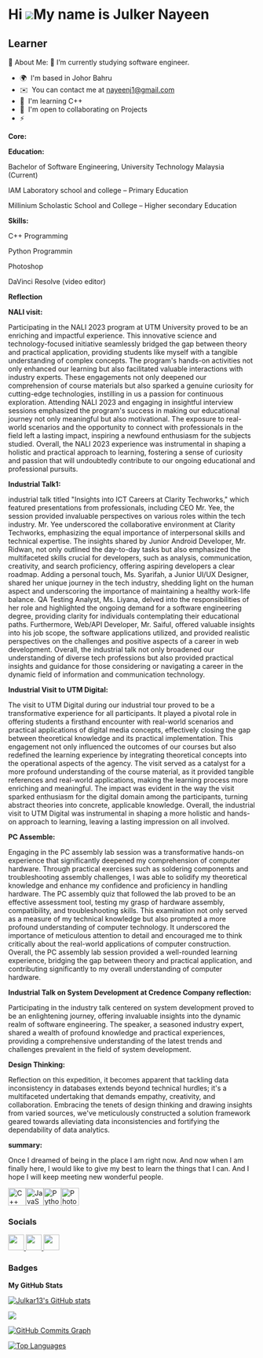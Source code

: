 Hi ![](https://user-images.githubusercontent.com/18350557/176309783-0785949b-9127-417c-8b55-ab5a4333674e.gif)My name is Julker Nayeen
=====================================================================================================================================

Learner
-------

💫 About Me:
🔭 I’m currently studying software engineer.
* 🌍  I'm based in Johor Bahru
* ✉️  You can contact me at [nayeenj1@gmail.com](mailto:nayeenj1@gmail.com)
* 🧠  I'm learning C++
* 🤝  I'm open to collaborating on Projects
* ⚡  


**Core:**


**Education:**

Bachelor of Software Engineering, University Technology Malaysia (Current)

IAM Laboratory school and college  – Primary Education

Millinium Scholastic School and College – Higher secondary  Education

**Skills:**

C++ Programming

Python Programmin

Photoshop

DaVinci Resolve (video editor)




**Reflection**

**NALI visit:**

Participating in the NALI 2023 program at UTM University proved to be an enriching and impactful experience. This innovative science and technology-focused initiative seamlessly bridged the gap between theory and practical application, providing students like myself with a tangible understanding of complex concepts. The program's hands-on activities not only enhanced our learning but also facilitated valuable interactions with industry experts. These engagements not only deepened our comprehension of course materials but also sparked a genuine curiosity for cutting-edge technologies, instilling in us a passion for continuous exploration.
Attending NALI 2023 and engaging in insightful interview sessions emphasized the program's success in making our educational journey not only meaningful but also motivational. The exposure to real-world scenarios and the opportunity to connect with professionals in the field left a lasting impact, inspiring a newfound enthusiasm for the subjects studied. Overall, the NALI 2023 experience was instrumental in shaping a holistic and practical approach to learning, fostering a sense of curiosity and passion that will undoubtedly contribute to our ongoing educational and professional pursuits.

 **Industrial Talk1:**
 
 industrial talk titled "Insights into ICT Careers at Clarity Techworks," which featured presentations from professionals, including CEO Mr. Yee, the session provided invaluable perspectives on various roles within the tech industry. Mr. Yee underscored the collaborative environment at Clarity Techworks, emphasizing the equal importance of interpersonal skills and technical expertise. The insights shared by Junior Android Developer, Mr. Ridwan, not only outlined the day-to-day tasks but also emphasized the multifaceted skills crucial for developers, such as analysis, communication, creativity, and search proficiency, offering aspiring developers a clear roadmap.
Adding a personal touch, Ms. Syarifah, a Junior UI/UX Designer, shared her unique journey in the tech industry, shedding light on the human aspect and underscoring the importance of maintaining a healthy work-life balance. QA Testing Analyst, Ms. Liyana, delved into the responsibilities of her role and highlighted the ongoing demand for a software engineering degree, providing clarity for individuals contemplating their educational paths.
Furthermore, Web/API Developer, Mr. Saiful, offered valuable insights into his job scope, the software applications utilized, and provided realistic perspectives on the challenges and positive aspects of a career in web development. Overall, the industrial talk not only broadened our understanding of diverse tech professions but also provided practical insights and guidance for those considering or navigating a career in the dynamic field of information and communication technology.

**Industrial Visit to UTM Digital:**

The visit to UTM Digital during our industrial tour proved to be a transformative experience for all participants. It played a pivotal role in offering students a firsthand encounter with real-world scenarios and practical applications of digital media concepts, effectively closing the gap between theoretical knowledge and its practical implementation. This engagement not only influenced the outcomes of our courses but also redefined the learning experience by integrating theoretical concepts into the operational aspects of the agency.
The visit served as a catalyst for a more profound understanding of the course material, as it provided tangible references and real-world applications, making the learning process more enriching and meaningful. The impact was evident in the way the visit sparked enthusiasm for the digital domain among the participants, turning abstract theories into concrete, applicable knowledge. Overall, the industrial visit to UTM Digital was instrumental in shaping a more holistic and hands-on approach to learning, leaving a lasting impression on all involved.

**PC Assemble:**

Engaging in the PC assembly lab session was a transformative hands-on experience that significantly deepened my comprehension of computer hardware. Through practical exercises such as soldering components and troubleshooting assembly challenges, I was able to solidify my theoretical knowledge and enhance my confidence and proficiency in handling hardware. The PC assembly quiz that followed the lab proved to be an effective assessment tool, testing my grasp of hardware assembly, compatibility, and troubleshooting skills.
This examination not only served as a measure of my technical knowledge but also prompted a more profound understanding of computer technology. It underscored the importance of meticulous attention to detail and encouraged me to think critically about the real-world applications of computer construction. Overall, the PC assembly lab session provided a well-rounded learning experience, bridging the gap between theory and practical application, and contributing significantly to my overall understanding of computer hardware.


**Industrial Talk on System Development at Credence Company reflection:**

Participating in the industry talk centered on system development proved to be an enlightening journey, offering invaluable insights into the dynamic realm of software engineering. The speaker, a seasoned industry expert, shared a wealth of profound knowledge and practical experiences, providing a comprehensive understanding of the latest trends and challenges prevalent in the field of system development.

**Design Thinking:**

Reflection on this expedition, it becomes apparent that tackling data inconsistency in databases extends beyond technical hurdles; it's a multifaceted undertaking that demands empathy, creativity, and collaboration. Embracing the tenets of design thinking and drawing insights from varied sources, we've meticulously constructed a solution framework geared towards alleviating data inconsistencies and fortifying the dependability of data analytics.


**summary:**

Once I dreamed of being in the place I am right now. And now when I am finally here, I would like to give my best to learn the things that I can. And I hope I will keep meeting new wonderful people.



<p align="left">
<a href="https://docs.microsoft.com/en-us/cpp/?view=msvc-170" target="_blank" rel="noreferrer"><img src="https://raw.githubusercontent.com/danielcranney/readme-generator/main/public/icons/skills/cplusplus-colored.svg" width="36" height="36" alt="C++" /></a><a href="https://developer.mozilla.org/en-US/docs/Web/JavaScript" target="_blank" rel="noreferrer"><img src="https://raw.githubusercontent.com/danielcranney/readme-generator/main/public/icons/skills/javascript-colored.svg" width="36" height="36" alt="JavaScript" /></a><a href="https://www.python.org/" target="_blank" rel="noreferrer"><img src="https://raw.githubusercontent.com/danielcranney/readme-generator/main/public/icons/skills/python-colored.svg" width="36" height="36" alt="Python" /></a><a href="https://www.adobe.com/uk/products/photoshop.html" target="_blank" rel="noreferrer"><img src="https://raw.githubusercontent.com/danielcranney/readme-generator/main/public/icons/skills/photoshop-colored.svg" width="36" height="36" alt="Photoshop" /></a>
</p>


### Socials

<p align="left"> <a href="https://discord.com/users/julker_13" target="_blank" rel="noreferrer"> <picture> <source media="(prefers-color-scheme: dark)" srcset="undefined" /> <source media="(prefers-color-scheme: light)" srcset="https://raw.githubusercontent.com/danielcranney/readme-generator/main/public/icons/socials/discord.svg" /> <img src="https://raw.githubusercontent.com/danielcranney/readme-generator/main/public/icons/socials/discord.svg" width="32" height="32" /> </picture> </a> <a href="https://www.github.com/Julkar13" target="_blank" rel="noreferrer"> <picture> <source media="(prefers-color-scheme: dark)" srcset="https://raw.githubusercontent.com/danielcranney/readme-generator/main/public/icons/socials/github-dark.svg" /> <source media="(prefers-color-scheme: light)" srcset="https://raw.githubusercontent.com/danielcranney/readme-generator/main/public/icons/socials/github.svg" /> <img src="https://raw.githubusercontent.com/danielcranney/readme-generator/main/public/icons/socials/github.svg" width="32" height="32" /> </picture> </a> <a href="http://www.instagram.com/_nay9een_" target="_blank" rel="noreferrer"> <picture> <source media="(prefers-color-scheme: dark)" srcset="undefined" /> <source media="(prefers-color-scheme: light)" srcset="https://raw.githubusercontent.com/danielcranney/readme-generator/main/public/icons/socials/instagram.svg" /> <img src="https://raw.githubusercontent.com/danielcranney/readme-generator/main/public/icons/socials/instagram.svg" width="32" height="32" /> </picture> </a></p>

### Badges

<b>My GitHub Stats</b>

<a href="http://www.github.com/Julkar13"><img src="https://github-readme-stats.vercel.app/api?username=Julkar13&show_icons=true&hide=&count_private=true&title_color=0891b2&text_color=ffffff&icon_color=0891b2&bg_color=1c1917&hide_border=true&show_icons=true" alt="Julkar13's GitHub stats" /></a>

<a href="http://www.github.com/Julkar13"><img src="https://github-readme-streak-stats.herokuapp.com/?user=Julkar13&stroke=ffffff&background=1c1917&ring=0891b2&fire=0891b2&currStreakNum=ffffff&currStreakLabel=0891b2&sideNums=ffffff&sideLabels=ffffff&dates=ffffff&hide_border=true" /></a>

<a href="http://www.github.com/Julkar13"><img src="https://github-readme-activity-graph.cyclic.app/graph?username=Julkar13&bg_color=1c1917&color=ffffff&line=0891b2&point=ffffff&area_color=1c1917&area=true&hide_border=true&custom_title=GitHub%20Commits%20Graph" alt="GitHub Commits Graph" /></a>

<a href="https://github.com/Julkar13" align="left"><img src="https://github-readme-stats.vercel.app/api/top-langs/?username=Julkar13&langs_count=10&title_color=0891b2&text_color=ffffff&icon_color=0891b2&bg_color=1c1917&hide_border=true&locale=en&custom_title=Top%20%Languages" alt="Top Languages" /></a>
